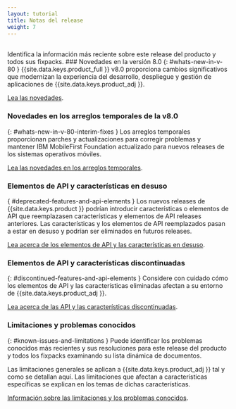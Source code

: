 ```yaml
---
layout: tutorial
title: Notas del release
weight: 7
---
```

<!-- NLS_CHARSET=UTF-8 -->
<br/>
Identifica la información más reciente sobre este release del producto y todos sus fixpacks.
### Novedades en la versión 8.0
{: #whats-new-in-v-80 }
{{site.data.keys.product_full }} v8.0 proporciona cambios significativos que modernizan la experiencia del desarrollo, despliegue y gestión de aplicaciones de {{site.data.keys.product_adj }}.
  
[Lea las novedades](whats-new/).

### Novedades en los arreglos temporales de la v8.0
{: #whats-new-in-v-80-interim-fixes }
Los arreglos temporales proporcionan parches y actualizaciones para corregir problemas y mantener IBM MobileFirst Foundation actualizado para nuevos releases de los sistemas operativos móviles.
  
[Lea las novedades en los arreglos temporales](interim-fixes).

### Elementos de API y características en desuso
{ #deprecated-features-and-api-elements }
Los nuevos releases de {{site.data.keys.product }} podrían introducir características o elementos de API que reemplazasen características y elementos de API releases anteriores. Las características y los elementos de API reemplazados pasan a estar en desuso y podrían ser eliminados en futuros releases.
  
[Lea acerca de los elementos de API y las características en desuso](deprecated-discontinued).

### Elementos de API y características discontinuadas
{: #discontinued-features-and-api-elements }
Considere con cuidado cómo los elementos de API y las características eliminadas afectan a su entorno de {{site.data.keys.product_adj }}.
  
[Lea acerca de las API y las características discontinuadas](deprecated-discontinued).

### Limitaciones y problemas conocidos
{: #known-issues-and-limitations }
Puede identificar los problemas conocidos más recientes y sus resoluciones para este release del producto y todos los fixpacks examinando su lista dinámica de documentos.
  
Las limitaciones generales se aplican a {{site.data.keys.product_adj }} tal y como se detallan aquí.
Las limitaciones que afectan a características específicas se explican en los temas de dichas características.
  

[Información sobre las limitaciones y los problemas conocidos](known-issues-limitations).

